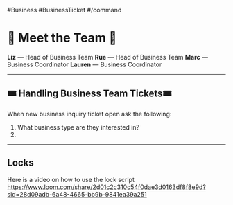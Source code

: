 #Business #BusinessTicket #/command 

# 🌟 Meet the Team 🌟 

**Liz** — Head of Business Team
**Rue** — Head of Business Team
**Marc** — Business Coordinator
**Lauren** — Business Coordinator

---

## 🎟 Handling Business Team Tickets🎟 

When new business inquiry ticket open ask the following:
1. What business type are they interested in?
2. 

---

## Locks 
Here is a video on how to use the lock script
https://www.loom.com/share/2d01c2c310c54f0dae3d0163df8f8e9d?sid=28d09adb-6a48-4665-bb9b-9841ea39a251
